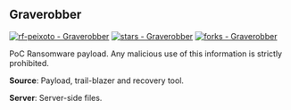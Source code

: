 ## Graverobber

[![rf-peixoto - Graverobber](https://img.shields.io/static/v1?label=rf-peixoto&message=Graverobber&color=blue&logo=github)](https://github.com/rf-peixoto/Graverobber)
[![stars - Graverobber](https://img.shields.io/github/stars/rf-peixoto/Graverobber?style=social)](https://github.com/rf-peixoto/Graverobber)
[![forks - Graverobber](https://img.shields.io/github/forks/rf-peixoto/Graverobber?style=social)](https://github.com/rf-peixoto/Graverobber)

PoC Ransomware payload. Any malicious use of this information is strictly prohibited.

**Source**: Payload, trail-blazer and recovery tool.

**Server**: Server-side files.
